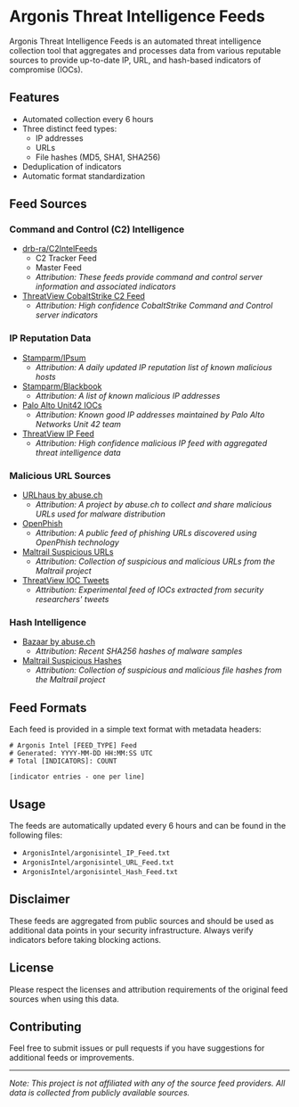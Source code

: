 # Argonis Threat Intelligence Feeds

Argonis Threat Intelligence Feeds is an automated threat intelligence collection tool that aggregates and processes data from various reputable sources to provide up-to-date IP, URL, and hash-based indicators of compromise (IOCs).

## Features

- Automated collection every 6 hours
- Three distinct feed types:
  - IP addresses
  - URLs
  - File hashes (MD5, SHA1, SHA256)
- Deduplication of indicators
- Automatic format standardization

## Feed Sources

### Command and Control (C2) Intelligence
- [drb-ra/C2IntelFeeds](https://github.com/drb-ra/C2IntelFeeds)
  - C2 Tracker Feed
  - Master Feed
  - *Attribution: These feeds provide command and control server information and associated indicators*
- [ThreatView CobaltStrike C2 Feed](https://threatview.io/)
  - *Attribution: High confidence CobaltStrike Command and Control server indicators*

### IP Reputation Data
- [Stamparm/IPsum](https://github.com/stamparm/ipsum)
  - *Attribution: A daily updated IP reputation list of known malicious hosts*
- [Stamparm/Blackbook](https://github.com/stamparm/blackbook)
  - *Attribution: A list of known malicious IP addresses*
- [Palo Alto Unit42 IOCs](https://github.com/pan-unit42/iocs)
  - *Attribution: Known good IP addresses maintained by Palo Alto Networks Unit 42 team*
- [ThreatView IP Feed](https://threatview.io/)
  - *Attribution: High confidence malicious IP feed with aggregated threat intelligence data*

### Malicious URL Sources
- [URLhaus by abuse.ch](https://urlhaus.abuse.ch/)
  - *Attribution: A project by abuse.ch to collect and share malicious URLs used for malware distribution*
- [OpenPhish](https://openphish.com/)
  - *Attribution: A public feed of phishing URLs discovered using OpenPhish technology*
- [Maltrail Suspicious URLs](https://github.com/stamparm/maltrail)
  - *Attribution: Collection of suspicious and malicious URLs from the Maltrail project*
- [ThreatView IOC Tweets](https://threatview.io/)
  - *Attribution: Experimental feed of IOCs extracted from security researchers' tweets*

### Hash Intelligence
- [Bazaar by abuse.ch](https://bazaar.abuse.ch/)
  - *Attribution: Recent SHA256 hashes of malware samples*
- [Maltrail Suspicious Hashes](https://github.com/stamparm/maltrail)
  - *Attribution: Collection of suspicious and malicious file hashes from the Maltrail project*

## Feed Formats

Each feed is provided in a simple text format with metadata headers:

```
# Argonis Intel [FEED_TYPE] Feed
# Generated: YYYY-MM-DD HH:MM:SS UTC
# Total [INDICATORS]: COUNT

[indicator entries - one per line]
```

## Usage

The feeds are automatically updated every 6 hours and can be found in the following files:
- `ArgonisIntel/argonisintel_IP_Feed.txt`
- `ArgonisIntel/argonisintel_URL_Feed.txt`
- `ArgonisIntel/argonisintel_Hash_Feed.txt`

## Disclaimer

These feeds are aggregated from public sources and should be used as additional data points in your security infrastructure. Always verify indicators before taking blocking actions.

## License

Please respect the licenses and attribution requirements of the original feed sources when using this data.

## Contributing

Feel free to submit issues or pull requests if you have suggestions for additional feeds or improvements.

---

*Note: This project is not affiliated with any of the source feed providers. All data is collected from publicly available sources.*
